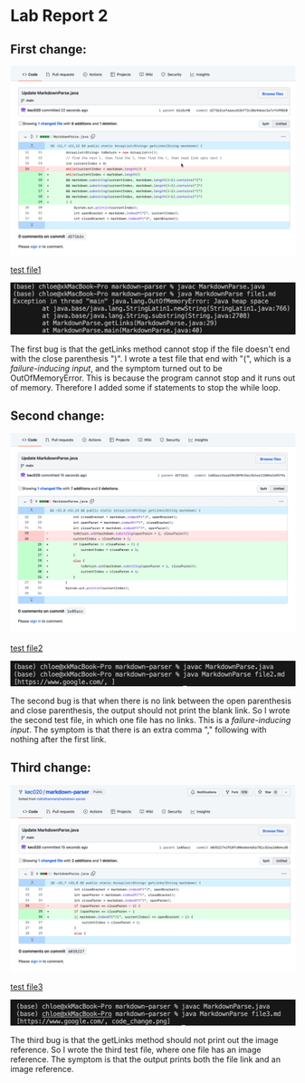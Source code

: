 # Lab Report 2

## First change:
![code_change_1](code_change_1.png)

[test file1](https://github.com/kec020/markdown-parser/blob/main/file1.md)

![wrong_output_1](wrong_output_1.png)

The first bug is that the getLinks method cannot stop if the file doesn't end with the close parenthesis ")". I wrote a test file that end with "(", which is a *failure-inducing input*, and the symptom turned out to be OutOfMemoryError. This is because the program cannot stop and it runs out of memory. Therefore I added some if statements to stop the while loop.


## Second change:
![code_change_2](code_change_2.png)

[test file2](https://github.com/kec020/markdown-parser/blob/main/file2.md)

![wrong_output_2](wrong_output_2.png)

The second bug is that when there is no link between the open parenthesis and close parenthesis, the output should not print the blank link. So I wrote the second test file, in which one file has no links. This is a *failure-inducing input*. The symptom is that there is an extra comma "," following with nothing after the first link. 

## Third change:
![code_change_3](code_change_3.png)

[test file3](https://github.com/kec020/markdown-parser/blob/main/file3.md)

![wrong_output_3](wrong_output_3.png)

The third bug is that the getLinks method should not print out the image reference. So I wrote the third test file, where one file has an image reference. The symptom is that the output prints both the file link and an image reference.